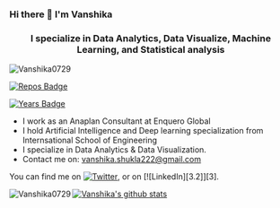 ### Hi there 👋 I'm Vanshika
<h3 align="center">I specialize in Data Analytics, Data Visualize, Machine Learning, and Statistical analysis</h3>

<img src="https://komarev.com/ghpvc/?username=Vanshika0729" alt="Vanshika0729" />
  
[![Repos Badge](https://badges.pufler.dev/repos/Vanshika0729)](https://badges.pufler.dev)

[![Years Badge](https://badges.pufler.dev/years/Vanshika0729)](https://badges.pufler.dev)


- I work as an Anaplan Consultant at Enquero Global
- I hold Artificial Intelligence and Deep learning specialization from Internsational School of Engineering
- I specialize in Data Analytics & Data Visualization.
- Contact me on: vanshika.shukla222@gmail.com

<!-- Actual text -->

You can find me on [![Twitter][1.2]][1], or on [![LinkedIn][3.2]][3].

<!-- Icons -->

[1.2]: http://i.imgur.com/wWzX9uB.png (twitter icon without padding)
[2.2]: https://imgur.com/Vahbdkj (LinkedIn icon without padding)

<!-- Links to your social media accounts -->

[1]: https://twitter.com/Vanshika__S
[2]: https://www.linkedin.com/in/vanshika-shukla/

[![Vanshika's github stats](https://github-readme-stats.vercel.app/api?username=Vanshika0729)](https://github.com/Vanshika0729/github-readme-stats)<img align="left" src="https://github-readme-stats.vercel.app/api/top-langs/?username=Vanshika0729&layout=compact&hide=html" alt="Vanshika0729" />
